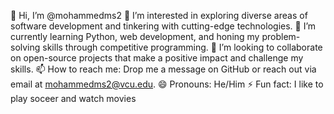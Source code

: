 👋 Hi, I’m @mohammedms2
👀 I’m interested in exploring diverse areas of software development and tinkering with cutting-edge technologies.
🌱 I’m currently learning Python, web development, and honing my problem-solving skills through competitive programming.
💞️ I’m looking to collaborate on open-source projects that make a positive impact and challenge my skills.
📫 How to reach me: Drop me a message on GitHub or reach out via email at mohammedms2@vcu.edu.
😄 Pronouns: He/Him
⚡ Fun fact: I like to play soceer and watch movies 

<!---
mohammedms2/mohammedms2 is a ✨ special ✨ repository because its `README.md` (this file) appears on your GitHub profile.
You can click the Preview link to take a look at your changes.
--->
